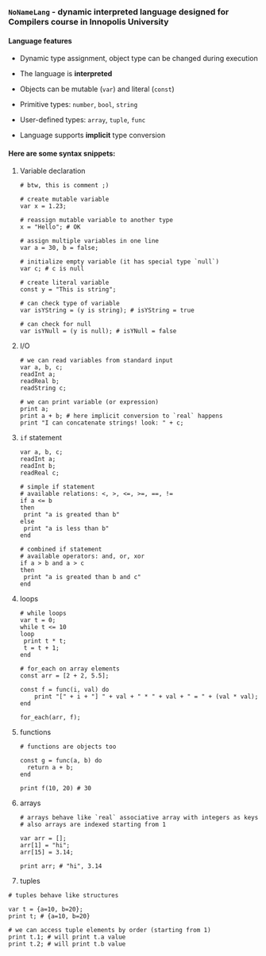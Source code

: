 ### `NoNameLang` - dynamic interpreted language designed for Compilers course in Innopolis University

#### Language features

- Dynamic type assignment, object type can be changed during execution

- The language is **interpreted**

- Objects can be mutable (`var`) and literal (`const`)

- Primitive types: `number`,  `bool`, `string`

- User-defined types: `array`, `tuple`, `func`

- Language supports **implicit** type conversion

  

#### Here are some syntax snippets:

1. Variable declaration

   ```nnlang
   # btw, this is comment ;)
   
   # create mutable variable
   var x = 1.23;
   
   # reassign mutable variable to another type
   x = "Hello"; # OK
   
   # assign multiple variables in one line
   var a = 30, b = false;
   
   # initialize empty variable (it has special type `null`)
   var c; # c is null
   
   # create literal variable 
   const y = "This is string";
   
   # can check type of variable
   var isYString = (y is string); # isYString = true
   
   # can check for null
   var isYNull = (y is null); # isYNull = false
   ```
   
2. I/O

   ```nnlang
   # we can read variables from standard input
   var a, b, c;
   readInt a;
   readReal b;
   readString c;
   
   # we can print variable (or expression)
   print a;
   print a + b; # here implicit conversion to `real` happens
   print "I can concatenate strings! look: " + c;
   ```

3. `if` statement

   ```nnlang
   var a, b, c;
   readInt a;
   readInt b;
   readReal c;
   
   # simple if statement
   # available relations: <, >, <=, >=, ==, !=
   if a <= b
   then
   	print "a is greated than b"
   else
   	print "a is less than b"
   end
   	
   # combined if statement
   # available operators: and, or, xor
   if a > b and a > c
   then
   	print "a is greated than b and c"
   end
   ```

4. loops

   ```nnlang
   # while loops
   var t = 0;
   while t <= 10
   loop
   	print t * t;
   	t = t + 1;
   end
   
   # for_each on array elements
   const arr = [2 + 2, 5.5];
   
   const f = func(i, val) do
       print "[" + i + "] " + val + " * " + val + " = " + (val * val);
   end
   
   for_each(arr, f);
   ```

5. functions

   ```nlang
   # functions are objects too
   
   const g = func(a, b) do
     return a + b;
   end
   
   print f(10, 20) # 30
   ```
   
6. arrays

   ```nnlang
   # arrays behave like `real` associative array with integers as keys
   # also arrays are indexed starting from 1
   
   var arr = [];
   arr[1] = "hi";
   arr[15] = 3.14;
   
   print arr; # "hi", 3.14
   ```

7.  tuples

   ```nnlang
   # tuples behave like structures
   
   var t = {a=10, b=20};
   print t; # {a=10, b=20}
   
   # we can access tuple elements by order (starting from 1)
   print t.1; # will print t.a value
   print t.2; # will print t.b value
   ```
   
   